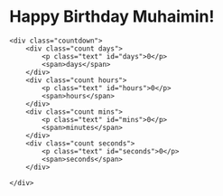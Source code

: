 
<html lang="en">
<head>
    <meta charset="UTF-8">
    <meta name="viewport" content="width=device-width, initial-scale=1.0">
    <title>Birthday</title>
    <link rel="stylesheet" href="main.css">
    <script src="main.js" defer></script>
</head>
<body>
    <h1>Happy Birthday Muhaimin!</h1>

    <div class="countdown">
        <div class="count days">
            <p class="text" id="days">0</p>
            <span>days</span>
        </div>
        <div class="count hours">
            <p class="text" id="hours">0</p>
            <span>hours</span>
        </div>
        <div class="count mins">
            <p class="text" id="mins">0</p>
            <span>minutes</span>
        </div>
        <div class="count seconds">
            <p class="text" id="seconds">0</p>
            <span>seconds</span>
        </div>

    </div>
    
</body>
</html>
